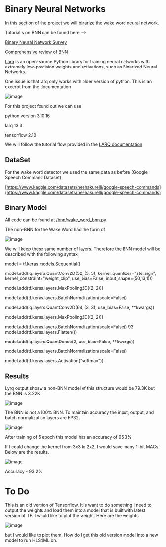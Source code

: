 <h1>Binary Neural Networks</h1>

In this section of the project we will binarize the wake word neural network.

Tutorial's on BNN can be found here -->

[Binary Neural Network Survey](https://arxiv.org/pdf/2004.03333)

[Comprehensive review of BNN](https://arxiv.org/pdf/2110.06804)

[Larq](https://docs.larq.dev/larq/) is an open-source Python library for training neural networks with extremely low-precision weights and activations, such as Binarized Neural Networks.

One issue is that larq only works with older version of python. This is an excerpt from the documentation

![image](https://github.com/user-attachments/assets/8620398a-4837-4169-8482-29ab03221ade)

For this project found out we can use

python version 3.10.16

larq 13.3

tensorflow 2.10

We will follow the tutorial flow provided in the [LARQ documentation](https://docs.larq.dev/larq/tutorials/binarynet_cifar10/)

<h2>DataSet</h2>

For the wake word detector we used the same data as before (Google Speech Command Dataset)

[https://www.kaggle.com/datasets/neehakurelli/google-speech-commands](https://www.kaggle.com/datasets/neehakurelli/google-speech-commands)

<h2>Binary Model</h2>

All code can be found at [/bnn/wake_word_bnn.py](https://github.com/TC4451/Wake_word_sign_digits/blob/main/BNN/wake_word_bnn.py)


The non-BNN for the Wake Word had the form of 

![image](https://github.com/user-attachments/assets/27a9f88c-af78-449e-bbfa-19e8f8a5ccac)

We will keep these same number of layers. Therefore the BNN model will be described with the following syntax

model = tf.keras.models.Sequential()


model.add(lq.layers.QuantConv2D(32, (3, 3),
                                kernel_quantizer="ste_sign",
                                kernel_constraint="weight_clip",
                                use_bias=False,
                                input_shape=(50,13,1)))
                                
model.add(tf.keras.layers.MaxPooling2D((2, 2)))

model.add(tf.keras.layers.BatchNormalization(scale=False))

model.add(lq.layers.QuantConv2D(64, (3, 3), use_bias=False, **kwargs))

model.add(tf.keras.layers.MaxPooling2D((2, 2)))

model.add(tf.keras.layers.BatchNormalization(scale=False))
93
model.add(tf.keras.layers.Flatten())

model.add(lq.layers.QuantDense(2, use_bias=False, **kwargs))

model.add(tf.keras.layers.BatchNormalization(scale=False))

model.add(tf.keras.layers.Activation("softmax"))

<h2>Results</h2>

Lyrq output shosw a non-BNN model of this structure would be 79.3K but the BNN is 3.22K

![image](https://github.com/user-attachments/assets/511d6f38-67c3-4c5b-a8c4-dbef0d80d533)

The BNN is not a 100% BNN. To maintain accuracy the input, output, and batch normalization layers are FP32.

![image](https://github.com/user-attachments/assets/3b28994c-c95e-413e-bcbb-8652784472a7)

After training of 5 epoch this model has an accuracy of 95.3%

If I could change the kernel from 3x3 to 2x2, I would save many 1-bit MACs'. Below are the results.

![image](https://github.com/user-attachments/assets/1beb64f1-cada-4e04-8597-43d10286bd08)

Accuracy - 93.2%

<h1>To Do</h1>
This is an old version of Tensorflow. It is want to do something I need to output the weights and load them into a model that is built with latest version of TF.
I would like to plot the weight. Here are the weights

![image](https://github.com/user-attachments/assets/75f9c1a2-450e-4f73-b457-d1dcb8a115d6)

but I would like to plot them.
How do I get this old version model into a new model to run HLS4ML on.
